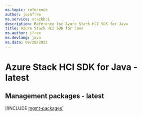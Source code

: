 ```yaml
---
ms.topic: reference
author: joshfree
ms.service: stackhci
description: Reference for Azure Stack HCI SDK for Java
title: Azure Stack HCI SDK for Java
ms.author: jfree
ms.devlang: java
ms.data: 09/28/2022
---
```

# Azure Stack HCI SDK for Java - latest

## Management packages - latest
[!INCLUDE [mgmt-packages](stack-hci-mgmt-index.md)]